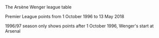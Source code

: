 The Arsène Wenger league table

Premier League points from 1 October 1996 to 13 May 2018

1996/97 season only shows points after 1 October 1996, Wenger's start at Arsenal
